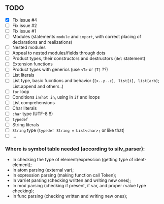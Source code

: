 ## TODO

- [x] Fix issue #4
- [ ] Fix issue #2
- [ ] Fix issue #1
- [ ] Modules (statements `module` and `import`, with correct placing of declarations and realizations)
- [ ] Nested modules
- [ ] Appeal to nested modules/fields through dots
- [ ] Product types, their constructors and destructors (`del` statement)
- [ ] Extension functions
- [ ] Product types with generics (use `<T>` or `[T]` ??)
- [ ] List literals
- [ ] List type, basic fucntions and behavior (`[x..y..z], list[i], list[a:b]`; List.append and others..)
- [ ] `for` loop
- [ ] Conditions `in`/`not in`, using in `if` and loops
- [ ] List comprehensions
- [ ] Char literals
- [ ] `char` type (UTF-8 !!)
- [ ] `typedef`
- [ ] String literals
- [ ] `String` type (`typedef String = List<char>;` or like that)
- [ ] ...

### Where is symbol table needed (according to silv_parser):

- In checking the type of element/expression (getting type of ident-element);
- In atom parsing (external var);
- In expression parsing (making function call Token);
- In var/let parsing (checking written and writing new ones);
- In mod parsing (checking if present, if var, and proper rvalue type checking);
- In func parsing (checking written and writing new ones);
